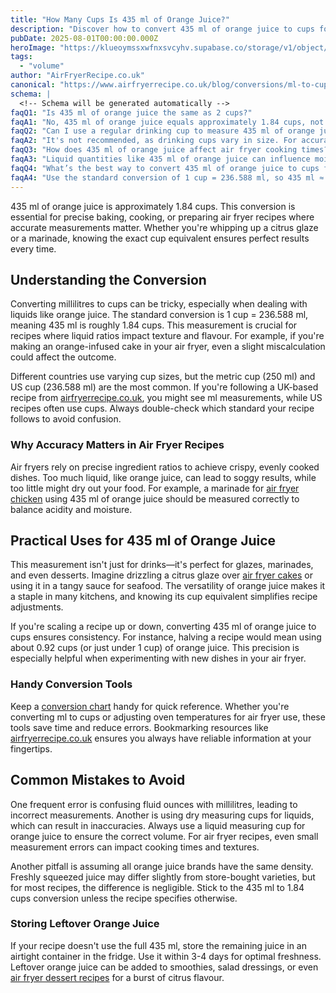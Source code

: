 ```yaml
---
title: "How Many Cups Is 435 ml of Orange Juice?"
description: "Discover how to convert 435 ml of orange juice to cups for baking, cooking, or air fryer recipes. Get precise measurements in seconds!"
pubDate: 2025-08-01T00:00:00.000Z
heroImage: "https://klueoymssxwfnxsvcyhv.supabase.co/storage/v1/object/public/Shmucket/how-many-cups-is-435-ml-of-orange-juice.webp"
tags:
  - "volume"
author: "AirFryerRecipe.co.uk"
canonical: "https://www.airfryerrecipe.co.uk/blog/conversions/ml-to-cups/how-many-cups-is-435-ml-of-orange-juice"
schema: |
  <!-- Schema will be generated automatically -->
faqQ1: "Is 435 ml of orange juice the same as 2 cups?"
faqA1: "No, 435 ml of orange juice equals approximately 1.84 cups, not 2 cups. The exact conversion is 1 cup = 236.588 ml, so 435 ml is slightly less than 2 full cups. Always measure liquids precisely for best results in recipes."
faqQ2: "Can I use a regular drinking cup to measure 435 ml of orange juice?"
faqA2: "It's not recommended, as drinking cups vary in size. For accuracy, use a liquid measuring cup marked with millilitres or cups. This ensures your air fryer recipes turn out as intended, without guesswork."
faqQ3: "How does 435 ml of orange juice affect air fryer cooking times?"
faqA3: "Liquid quantities like 435 ml of orange juice can influence moisture levels in air fryer dishes. Too much may extend cooking times, while too little could dry out food. Follow recipe measurements closely for consistent results."
faqQ4: "What’s the best way to convert 435 ml of orange juice to cups for baking?"
faqA4: "Use the standard conversion of 1 cup = 236.588 ml, so 435 ml ≈ 1.84 cups. For baking, round to 1 3/4 cups if precision isn't critical. For exact measurements, a kitchen scale or liquid measuring cup is ideal."
---
```

<p>435 ml of orange juice is approximately 1.84 cups. This conversion is essential for precise baking, cooking, or preparing air fryer recipes where accurate measurements matter. Whether you're whipping up a citrus glaze or a marinade, knowing the exact cup equivalent ensures perfect results every time.</p>  

<h2>Understanding the Conversion</h2>  
<p>Converting millilitres to cups can be tricky, especially when dealing with liquids like orange juice. The standard conversion is 1 cup = 236.588 ml, meaning 435 ml is roughly 1.84 cups. This measurement is crucial for recipes where liquid ratios impact texture and flavour. For example, if you're making an orange-infused cake in your air fryer, even a slight miscalculation could affect the outcome.</p>  

<p>Different countries use varying cup sizes, but the metric cup (250 ml) and US cup (236.588 ml) are the most common. If you're following a UK-based recipe from <a href=https://www.airfryerrecipe.co.uk>airfryerrecipe.co.uk</a>, you might see ml measurements, while US recipes often use cups. Always double-check which standard your recipe follows to avoid confusion.</p>  

<h3>Why Accuracy Matters in Air Fryer Recipes</h3>  
<p>Air fryers rely on precise ingredient ratios to achieve crispy, evenly cooked dishes. Too much liquid, like orange juice, can lead to soggy results, while too little might dry out your food. For example, a marinade for <a href=https://www.airfryerrecipe.co.uk/recipe-category/chicken>air fryer chicken</a> using 435 ml of orange juice should be measured correctly to balance acidity and moisture.</p>  

<h2>Practical Uses for 435 ml of Orange Juice</h2>  
<p>This measurement isn't just for drinks—it's perfect for glazes, marinades, and even desserts. Imagine drizzling a citrus glaze over <a href=https://www.airfryerrecipe.co.uk/recipe-category/cakes>air fryer cakes</a> or using it in a tangy sauce for seafood. The versatility of orange juice makes it a staple in many kitchens, and knowing its cup equivalent simplifies recipe adjustments.</p>  

<p>If you're scaling a recipe up or down, converting 435 ml of orange juice to cups ensures consistency. For instance, halving a recipe would mean using about 0.92 cups (or just under 1 cup) of orange juice. This precision is especially helpful when experimenting with new dishes in your air fryer.</p>  

<h3>Handy Conversion Tools</h3>  
<p>Keep a <a href=https://www.airfryerrecipe.co.uk/air-fryer-conversion-chart>conversion chart</a> handy for quick reference. Whether you're converting ml to cups or adjusting oven temperatures for air fryer use, these tools save time and reduce errors. Bookmarking resources like <a href=https://www.airfryerrecipe.co.uk>airfryerrecipe.co.uk</a> ensures you always have reliable information at your fingertips.</p>  

<h2>Common Mistakes to Avoid</h2>  
<p>One frequent error is confusing fluid ounces with millilitres, leading to incorrect measurements. Another is using dry measuring cups for liquids, which can result in inaccuracies. Always use a liquid measuring cup for orange juice to ensure the correct volume. For air fryer recipes, even small measurement errors can impact cooking times and textures.</p>  

<p>Another pitfall is assuming all orange juice brands have the same density. Freshly squeezed juice may differ slightly from store-bought varieties, but for most recipes, the difference is negligible. Stick to the 435 ml to 1.84 cups conversion unless the recipe specifies otherwise.</p>  

<h3>Storing Leftover Orange Juice</h3>  
<p>If your recipe doesn't use the full 435 ml, store the remaining juice in an airtight container in the fridge. Use it within 3-4 days for optimal freshness. Leftover orange juice can be added to smoothies, salad dressings, or even <a href=https://www.airfryerrecipe.co.uk/recipes>air fryer dessert recipes</a> for a burst of citrus flavour.</p>
